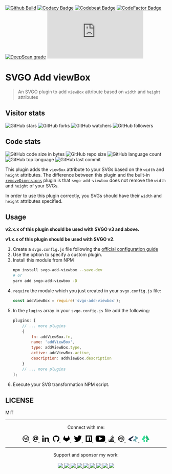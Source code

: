 [![Github Build](https://github.com/scriptex/svgo-add-viewbox/workflows/Build/badge.svg)](https://github.com/scriptex/svgo-add-viewbox/actions?query=workflow%3ABuild)
[![Codacy Badge](https://app.codacy.com/project/badge/Grade/34d3d75710534dc6a38c3584a1dcd068)](https://www.codacy.com/gh/scriptex/svgo-add-viewbox/dashboard?utm_source=github.com&utm_medium=referral&utm_content=scriptex/svgo-add-viewbox&utm_campaign=Badge_Grade)
[![Codebeat Badge](https://codebeat.co/badges/d765a4c8-2c0e-44f2-89c3-fa364fdc14e6)](https://codebeat.co/projects/github-com-scriptex-svgo-add-viewbox-master)
[![CodeFactor Badge](https://www.codefactor.io/repository/github/scriptex/svgo-add-viewbox/badge)](https://www.codefactor.io/repository/github/scriptex/svgo-add-viewbox)
[![DeepScan grade](https://deepscan.io/api/teams/3574/projects/5257/branches/40799/badge/grade.svg)](https://deepscan.io/dashboard#view=project&tid=3574&pid=5257&bid=40799)
[![Analytics](https://ga-beacon-361907.ew.r.appspot.com/UA-83446952-1/github.com/scriptex/svgo-add-viewbox/README.md?pixel)](https://github.com/scriptex/svgo-add-viewbox/)

# SVGO Add viewBox

> An SVGO plugin to add `viewBox` attribute based on `width` and `height` attributes

## Visitor stats

![GitHub stars](https://img.shields.io/github/stars/scriptex/svgo-add-viewbox?style=social)
![GitHub forks](https://img.shields.io/github/forks/scriptex/svgo-add-viewbox?style=social)
![GitHub watchers](https://img.shields.io/github/watchers/scriptex/svgo-add-viewbox?style=social)
![GitHub followers](https://img.shields.io/github/followers/scriptex?style=social)

## Code stats

![GitHub code size in bytes](https://img.shields.io/github/languages/code-size/scriptex/svgo-add-viewbox)
![GitHub repo size](https://img.shields.io/github/repo-size/scriptex/svgo-add-viewbox?style=plastic)
![GitHub language count](https://img.shields.io/github/languages/count/scriptex/svgo-add-viewbox?style=plastic)
![GitHub top language](https://img.shields.io/github/languages/top/scriptex/svgo-add-viewbox?style=plastic)
![GitHub last commit](https://img.shields.io/github/last-commit/scriptex/svgo-add-viewbox?style=plastic)

This plugin adds the `viewBox` attribute to your SVGs based on the `width` and `height` attributes. The difference between this plugin and the built-in [`removeDimensions`](https://github.com/svg/svgo/blob/master/plugins/removeDimensions.js) plugin is that `svgo-add-viewbox` does not remove the `width` and `height` of your SVGs.

In order to use this plugin correctly, you SVGs should have their `width` and `height` attributes specified.

## Usage

**v2.x.x of this plugin should be used with SVGO v3 and above.**

**v1.x.x of this plugin should be used with SVGO v2.**

1. Create a `svgo.config.js` file following the [official configuration guide](https://github.com/svg/svgo#configuration)
2. Use the option to specify a custom plugin.
3. Install this module from NPM
    ```sh
    npm install svgo-add-viewbox --save-dev
    # or
    yarn add svgo-add-viewbox -D
    ```
4. `require` the module which you just created in your `svgo.config.js` file:
    ```javascript
    const addViewBox = require('svgo-add-viewbox');
    ```
5. In the `plugins` array in your `svgo.config.js` file add the following:
    ```javascript
    plugins: [
    	// ... more plugins
    	{
    		fn: addViewBox.fn,
    		name: 'addViewBox',
    		type: addViewBox.type,
    		active: addViewBox.active,
    		description: addViewBox.description
    	}
    	// ... more plugins
    ];
    ```
6. Execute your SVG transformation NPM script.

## LICENSE

MIT

---

<div align="center">
    Connect with me:
</div>

<br />

<div align="center">
    <a href="https://atanas.info">
        <img src="https://raw.githubusercontent.com/scriptex/socials/master/styled-assets/logo.svg" height="20" alt="">
    </a>
    &nbsp;
    <a href="mailto:hi@atanas.info">
        <img src="https://raw.githubusercontent.com/scriptex/socials/master/styled-assets/email.svg" height="20" alt="">
    </a>
    &nbsp;
    <a href="https://www.linkedin.com/in/scriptex/">
        <img src="https://raw.githubusercontent.com/scriptex/socials/master/styled-assets/linkedin.svg" height="20" alt="">
    </a>
    &nbsp;
    <a href="https://github.com/scriptex">
        <img src="https://raw.githubusercontent.com/scriptex/socials/master/styled-assets/github.svg" height="20" alt="">
    </a>
    &nbsp;
    <a href="https://gitlab.com/scriptex">
        <img src="https://raw.githubusercontent.com/scriptex/socials/master/styled-assets/gitlab.svg" height="20" alt="">
    </a>
    &nbsp;
    <a href="https://twitter.com/scriptexbg">
        <img src="https://raw.githubusercontent.com/scriptex/socials/master/styled-assets/twitter.svg" height="20" alt="">
    </a>
    &nbsp;
    <a href="https://www.npmjs.com/~scriptex">
        <img src="https://raw.githubusercontent.com/scriptex/socials/master/styled-assets/npm.svg" height="20" alt="">
    </a>
    &nbsp;
    <a href="https://www.youtube.com/user/scriptex">
        <img src="https://raw.githubusercontent.com/scriptex/socials/master/styled-assets/youtube.svg" height="20" alt="">
    </a>
    &nbsp;
    <a href="https://stackoverflow.com/users/4140082/atanas-atanasov">
        <img src="https://raw.githubusercontent.com/scriptex/socials/master/styled-assets/stackoverflow.svg" height="20" alt="">
    </a>
    &nbsp;
    <a href="https://codepen.io/scriptex/">
        <img src="https://raw.githubusercontent.com/scriptex/socials/master/styled-assets/codepen.svg" width="20" alt="">
    </a>
    &nbsp;
    <a href="https://profile.codersrank.io/user/scriptex">
        <img src="https://raw.githubusercontent.com/scriptex/socials/master/styled-assets/codersrank.svg" height="20" alt="">
    </a>
    &nbsp;
    <a href="https://linktr.ee/scriptex">
        <img src="https://raw.githubusercontent.com/scriptex/socials/master/styled-assets/linktree.svg" height="20" alt="">
    </a>
</div>

---

<div align="center">
Support and sponsor my work:
<br />
<br />
<a href="https://twitter.com/intent/tweet?text=Checkout%20this%20awesome%20developer%20profile%3A&url=https%3A%2F%2Fgithub.com%2Fscriptex&via=scriptexbg&hashtags=software%2Cgithub%2Ccode%2Cawesome" title="Tweet">
	<img src="https://img.shields.io/badge/Tweet-Share_my_profile-blue.svg?logo=twitter&color=38A1F3" />
</a>
<a href="https://paypal.me/scriptex" title="Donate on Paypal">
	<img src="https://img.shields.io/badge/Donate-Support_me_on_PayPal-blue.svg?logo=paypal&color=222d65" />
</a>
<a href="https://revolut.me/scriptex" title="Donate on Revolut">
	<img src="https://img.shields.io/endpoint?url=https://raw.githubusercontent.com/scriptex/scriptex/master/badges/revolut.json" />
</a>
<a href="https://patreon.com/atanas" title="Become a Patron">
	<img src="https://img.shields.io/badge/Become_Patron-Support_me_on_Patreon-blue.svg?logo=patreon&color=e64413" />
</a>
<a href="https://ko-fi.com/scriptex" title="Buy Me A Coffee">
	<img src="https://img.shields.io/badge/Donate-Buy%20me%20a%20coffee-yellow.svg?logo=ko-fi" />
</a>
<a href="https://liberapay.com/scriptex/donate" title="Donate on Liberapay">
	<img src="https://img.shields.io/liberapay/receives/scriptex?label=Donate%20on%20Liberapay&logo=liberapay" />
</a>
<a href="https://img.shields.io/endpoint?url=https://raw.githubusercontent.com/scriptex/scriptex/master/badges/bitcoin.json" title="Donate Bitcoin">
	<img src="https://img.shields.io/endpoint?url=https://raw.githubusercontent.com/scriptex/scriptex/master/badges/bitcoin.json" />
</a>
<a href="https://img.shields.io/endpoint?url=https://raw.githubusercontent.com/scriptex/scriptex/master/badges/etherium.json" title="Donate Etherium">
	<img src="https://img.shields.io/endpoint?url=https://raw.githubusercontent.com/scriptex/scriptex/master/badges/etherium.json" />
</a>
<a href="https://img.shields.io/endpoint?url=https://raw.githubusercontent.com/scriptex/scriptex/master/badges/shiba-inu.json" title="Donate Shiba Inu">
	<img src="https://img.shields.io/endpoint?url=https://raw.githubusercontent.com/scriptex/scriptex/master/badges/shiba-inu.json" />
</a>
</div>
